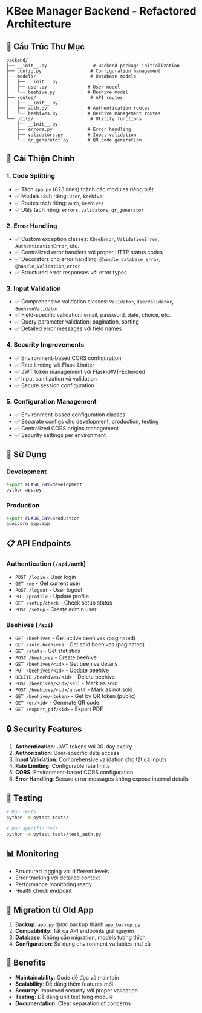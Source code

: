# KBee Manager Backend - Refactored Architecture

## 📁 Cấu Trúc Thư Mục

```
backend/
├── __init__.py                 # Backend package initialization
├── config.py                  # Configuration management
├── models/                    # Database models
│   ├── __init__.py
│   ├── user.py               # User model
│   └── beehive.py            # Beehive model
├── routes/                    # API routes
│   ├── __init__.py
│   ├── auth.py               # Authentication routes
│   └── beehives.py           # Beehive management routes
└── utils/                     # Utility functions
    ├── __init__.py
    ├── errors.py             # Error handling
    ├── validators.py         # Input validation
    └── qr_generator.py       # QR code generation
```

## 🔧 Cải Thiện Chính

### 1. **Code Splitting**
- ✅ Tách `app.py` (823 lines) thành các modules riêng biệt
- ✅ Models tách riêng: `User`, `Beehive`
- ✅ Routes tách riêng: `auth`, `beehives`
- ✅ Utils tách riêng: `errors`, `validators`, `qr_generator`

### 2. **Error Handling**
- ✅ Custom exception classes: `KBeeError`, `ValidationError`, `AuthenticationError`, etc.
- ✅ Centralized error handlers với proper HTTP status codes
- ✅ Decorators cho error handling: `@handle_database_error`, `@handle_validation_error`
- ✅ Structured error responses với error types

### 3. **Input Validation**
- ✅ Comprehensive validation classes: `Validator`, `UserValidator`, `BeehiveValidator`
- ✅ Field-specific validation: email, password, date, choice, etc.
- ✅ Query parameter validation: pagination, sorting
- ✅ Detailed error messages với field names

### 4. **Security Improvements**
- ✅ Environment-based CORS configuration
- ✅ Rate limiting với Flask-Limiter
- ✅ JWT token management với Flask-JWT-Extended
- ✅ Input sanitization và validation
- ✅ Secure session configuration

### 5. **Configuration Management**
- ✅ Environment-based configuration classes
- ✅ Separate configs cho development, production, testing
- ✅ Centralized CORS origins management
- ✅ Security settings per environment

## 🚀 Sử Dụng

### Development
```bash
export FLASK_ENV=development
python app.py
```

### Production
```bash
export FLASK_ENV=production
gunicorn app:app
```

## 📋 API Endpoints

### Authentication (`/api/auth`)
- `POST /login` - User login
- `GET /me` - Get current user
- `POST /logout` - User logout
- `PUT /profile` - Update profile
- `GET /setup/check` - Check setup status
- `POST /setup` - Create admin user

### Beehives (`/api`)
- `GET /beehives` - Get active beehives (paginated)
- `GET /sold-beehives` - Get sold beehives (paginated)
- `GET /stats` - Get statistics
- `POST /beehives` - Create beehive
- `GET /beehives/<id>` - Get beehive details
- `PUT /beehives/<id>` - Update beehive
- `DELETE /beehives/<id>` - Delete beehive
- `POST /beehives/<id>/sell` - Mark as sold
- `POST /beehives/<id>/unsell` - Mark as not sold
- `GET /beehive/<token>` - Get by QR token (public)
- `GET /qr/<id>` - Generate QR code
- `GET /export_pdf/<id>` - Export PDF

## 🔒 Security Features

1. **Authentication**: JWT tokens với 30-day expiry
2. **Authorization**: User-specific data access
3. **Input Validation**: Comprehensive validation cho tất cả inputs
4. **Rate Limiting**: Configurable rate limits
5. **CORS**: Environment-based CORS configuration
6. **Error Handling**: Secure error messages không expose internal details

## 🧪 Testing

```bash
# Run tests
python -m pytest tests/

# Run specific test
python -m pytest tests/test_auth.py
```

## 📊 Monitoring

- Structured logging với different levels
- Error tracking với detailed context
- Performance monitoring ready
- Health check endpoint

## 🔄 Migration từ Old App

1. **Backup**: `app.py` được backup thành `app_backup.py`
2. **Compatibility**: Tất cả API endpoints giữ nguyên
3. **Database**: Không cần migration, models tương thích
4. **Configuration**: Sử dụng environment variables như cũ

## 🎯 Benefits

- **Maintainability**: Code dễ đọc và maintain
- **Scalability**: Dễ dàng thêm features mới
- **Security**: Improved security với proper validation
- **Testing**: Dễ dàng unit test từng module
- **Documentation**: Clear separation of concerns
